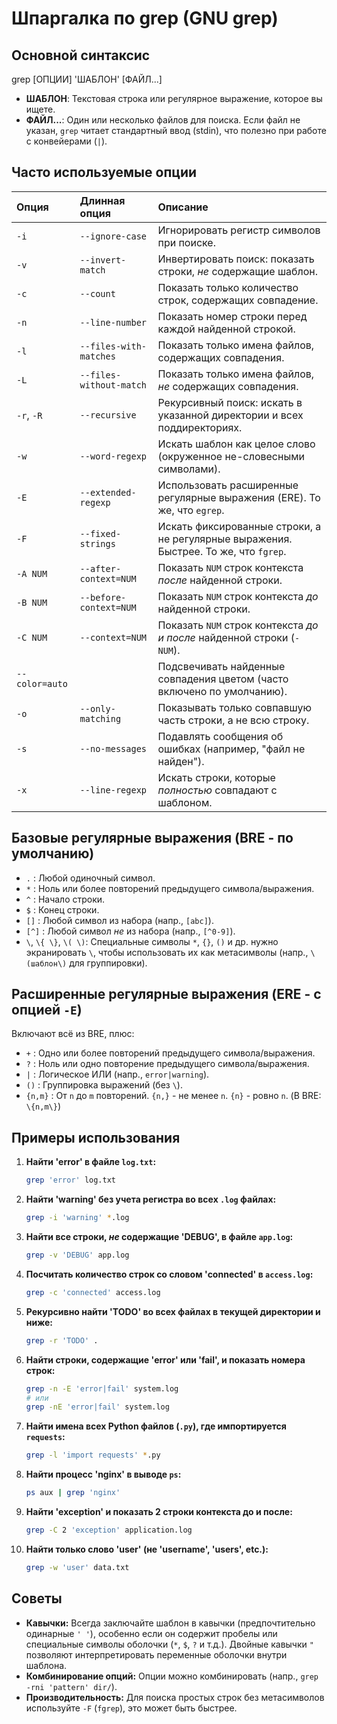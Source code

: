 # Шпаргалка по grep (GNU grep)

## Основной синтаксис

grep [ОПЦИИ] 'ШАБЛОН' [ФАЙЛ...]

* **ШАБЛОН**: Текстовая строка или регулярное выражение, которое вы ищете.
* **ФАЙЛ...**: Один или несколько файлов для поиска. Если файл не указан, `grep` читает стандартный ввод (stdin), что полезно при работе с конвейерами (`|`).

## Часто используемые опции

| Опция         | Длинная опция        | Описание                                                                 |
| :------------ | :------------------- | :----------------------------------------------------------------------- |
| `-i`          | `--ignore-case`      | Игнорировать регистр символов при поиске.                               |
| `-v`          | `--invert-match`     | Инвертировать поиск: показать строки, *не* содержащие шаблон.          |
| `-c`          | `--count`            | Показать только количество строк, содержащих совпадение.                 |
| `-n`          | `--line-number`      | Показать номер строки перед каждой найденной строкой.                     |
| `-l`          | `--files-with-matches` | Показать только имена файлов, содержащих совпадения.                   |
| `-L`          | `--files-without-match`| Показать только имена файлов, *не* содержащих совпадения.             |
| `-r`, `-R`    | `--recursive`        | Рекурсивный поиск: искать в указанной директории и всех поддиректориях. |
| `-w`          | `--word-regexp`      | Искать шаблон как целое слово (окруженное не-словесными символами).      |
| `-E`          | `--extended-regexp`  | Использовать расширенные регулярные выражения (ERE). То же, что `egrep`.   |
| `-F`          | `--fixed-strings`    | Искать фиксированные строки, а не регулярные выражения. Быстрее. То же, что `fgrep`. |
| `-A NUM`      | `--after-context=NUM`| Показать `NUM` строк контекста *после* найденной строки.                |
| `-B NUM`      | `--before-context=NUM`| Показать `NUM` строк контекста *до* найденной строки.                 |
| `-C NUM`      | `--context=NUM`      | Показать `NUM` строк контекста *до и после* найденной строки (`-NUM`).   |
| `--color=auto`|                      | Подсвечивать найденные совпадения цветом (часто включено по умолчанию).  |
| `-o`          | `--only-matching`    | Показывать только совпавшую часть строки, а не всю строку.               |
| `-s`          | `--no-messages`      | Подавлять сообщения об ошибках (например, "файл не найден").             |
| `-x`          | `--line-regexp`      | Искать строки, которые *полностью* совпадают с шаблоном.                 |

## Базовые регулярные выражения (BRE - по умолчанию)

* `.`        : Любой одиночный символ.
* `*`        : Ноль или более повторений предыдущего символа/выражения.
* `^`        : Начало строки.
* `$`        : Конец строки.
* `[]`       : Любой символ из набора (напр., `[abc]`).
* `[^]`      : Любой символ *не* из набора (напр., `[^0-9]`).
* `\`, `\{ \}`, `\( \)`: Специальные символы `*`, `{}`, `()` и др. нужно экранировать `\`, чтобы использовать их как метасимволы (напр., `\(шаблон\)` для группировки).

## Расширенные регулярные выражения (ERE - с опцией `-E`)

Включают всё из BRE, плюс:

* `+`        : Одно или более повторений предыдущего символа/выражения.
* `?`        : Ноль или одно повторение предыдущего символа/выражения.
* `|`        : Логическое ИЛИ (напр., `error|warning`).
* `()`       : Группировка выражений (без `\`).
* `{n,m}`    : От `n` до `m` повторений. `{n,}` - не менее `n`. `{n}` - ровно `n`. (В BRE: `\{n,m\}`)

## Примеры использования

1.  **Найти 'error' в файле `log.txt`:**
    ```bash
    grep 'error' log.txt
    ```

2.  **Найти 'warning' без учета регистра во всех `.log` файлах:**
    ```bash
    grep -i 'warning' *.log
    ```

3.  **Найти все строки, *не* содержащие 'DEBUG', в файле `app.log`:**
    ```bash
    grep -v 'DEBUG' app.log
    ```

4.  **Посчитать количество строк со словом 'connected' в `access.log`:**
    ```bash
    grep -c 'connected' access.log
    ```

5.  **Рекурсивно найти 'TODO' во всех файлах в текущей директории и ниже:**
    ```bash
    grep -r 'TODO' .
    ```

6.  **Найти строки, содержащие 'error' или 'fail', и показать номера строк:**
    ```bash
    grep -n -E 'error|fail' system.log
    # или
    grep -nE 'error|fail' system.log
    ```

7.  **Найти имена всех Python файлов (`.py`), где импортируется `requests`:**
    ```bash
    grep -l 'import requests' *.py
    ```

8.  **Найти процесс 'nginx' в выводе `ps`:**
    ```bash
    ps aux | grep 'nginx'
    ```

9.  **Найти 'exception' и показать 2 строки контекста до и после:**
    ```bash
    grep -C 2 'exception' application.log
    ```

10. **Найти только слово 'user' (не 'username', 'users', etc.):**
    ```bash
    grep -w 'user' data.txt
    ```

## Советы

* **Кавычки:** Всегда заключайте шаблон в кавычки (предпочтительно одинарные `' '`), особенно если он содержит пробелы или специальные символы оболочки (`*`, `$`, `?` и т.д.). Двойные кавычки `"` позволяют интерпретировать переменные оболочки внутри шаблона.
* **Комбинирование опций:** Опции можно комбинировать (напр., `grep -rni 'pattern' dir/`).
* **Производительность:** Для поиска простых строк без метасимволов используйте `-F` (`fgrep`), это может быть быстрее.
